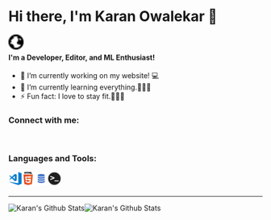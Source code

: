 # Hi there, I'm Karan Owalekar 👋
[<img align="left" alt="" width="30px" src="https://raw.githubusercontent.com/iconic/open-iconic/master/svg/globe.svg" />]("")

<br />

#### I'm a Developer, Editor, and ML Enthusiast!
- 🔭 I’m currently working on my website! 💻
- 🌱 I’m currently learning everything.🤣🤣🤣
- ⚡ Fun fact: I love to stay fit.🏋🏻‍♂️

### Connect with me:

[<img align="left" alt="" width="22px" src="https://cdn.jsdelivr.net/npm/simple-icons@v3/icons/linkedin.svg"/>](https://www.linkedin.com/in/karan-owalekar/)
[<img align="left" alt="" width="22px" src="https://cdn.jsdelivr.net/npm/simple-icons@3.4.0/icons/stackoverflow.svg"/>](https://stackoverflow.com/users/13592012/karan-owalekar)
[<img align="left" alt="" width="22px" src="https://cdn.jsdelivr.net/npm/simple-icons@3.4.0/icons/hackerrank.svg" />](https://www.hackerrank.com/KaranOwalekar)
[<img align="left" alt="" width="22px" src="https://cdn.jsdelivr.net/npm/simple-icons@v3/icons/instagram.svg" />](https://www.instagram.com/_.k_a_r_a_n.__/)
[<img align="left" alt="" width="22px" src="https://cdn.jsdelivr.net/npm/simple-icons@v3/icons/twitter.svg" />](https://twitter.com/karan_owalekar)

<br />

### Languages and Tools:

[<img align="left" alt="" width="26px" src="https://raw.githubusercontent.com/github/explore/80688e429a7d4ef2fca1e82350fe8e3517d3494d/topics/visual-studio-code/visual-studio-code.png" />](https://code.visualstudio.com/)
[<img align="left" alt="" width="26px" src="https://encrypted-tbn0.gstatic.com/images?q=tbn%3AANd9GcRh90wirAQh8drxqLznbFUPjEKQOFWjaID82g&usqp=CAU" />](https://www.anaconda.com/)
[<img align="left" alt="" width="26px" src="https://encrypted-tbn0.gstatic.com/images?q=tbn%3AANd9GcTozpDAY82-mtxcsu4tZPhzgAnpLOhifxRBFg&usqp=CAU" />](https://www.adobe.com/in/products/photoshop.html?gclid=CjwKCAjw1K75BRAEEiwAd41h1Oc2e4chxmX7JpYKZbTqlxYQX-RjlAMvqFW5v_FnqUC1nmRpLjzcQRoCGN0QAvD_BwE&sdid=SGDJMMG3&mv=search&ef_id=CjwKCAjw1K75BRAEEiwAd41h1Oc2e4chxmX7JpYKZbTqlxYQX-RjlAMvqFW5v_FnqUC1nmRpLjzcQRoCGN0QAvD_BwE:G:s&s_kwcid=AL!3085!3!444587836691!e!!g!!photoshop!221441588!17534749028)
[<img align="left" alt="" width="26px" src="https://img.pngio.com/buy-adobe-education-contact-multiblue-and-receive-discounts-for-is-there-png-in-adobe-illustrator-600_600.png" />](https://www.adobe.com/in/products/illustrator.html?gclid=CjwKCAjw1K75BRAEEiwAd41h1OHxzML0Gt0vdVuSznO69fEidwRTn23Um0M6yxlY5XGhpmJsHQ9gtxoC64UQAvD_BwE&sdid=SBNHMR64&mv=search&ef_id=CjwKCAjw1K75BRAEEiwAd41h1OHxzML0Gt0vdVuSznO69fEidwRTn23Um0M6yxlY5XGhpmJsHQ9gtxoC64UQAvD_BwE:G:s&s_kwcid=AL!3085!3!248235017204!e!!g!!illustrator%20adobe!221170148!17525612948)
[<img align="left" alt="" width="26px" src="https://upload.wikimedia.org/wikipedia/commons/thumb/c/c3/Python-logo-notext.svg/110px-Python-logo-notext.svg.png" />](https://www.python.org/)
[<img align="left" alt="" width="26px" src="https://upload.wikimedia.org/wikipedia/commons/thumb/2/2d/Tensorflow_logo.svg/1200px-Tensorflow_logo.svg.png" />](https://www.tensorflow.org/)
[<img align="left" alt="" width="26px" src="https://juststickers.in/wp-content/uploads/2019/01/flutter.png" />](https://flutter.dev/)
[<img align="left" alt="" width="26px" src="https://cdn.freebiesupply.com/logos/large/2x/dart-logo-png-transparent.png" />](https://dart.dev/)
[<img align="left" alt="" width="26px" src="https://upload.wikimedia.org/wikipedia/commons/thumb/1/18/ISO_C%2B%2B_Logo.svg/1200px-ISO_C%2B%2B_Logo.svg.png" />]()
[<img align="left" alt="" width="26px" src="https://encrypted-tbn0.gstatic.com/images?q=tbn%3AANd9GcT2gX3r_zEwIDzD9VnrYFENa68BITcIZBvCjQ&usqp=CAU" />]()
[<img align="left" alt="" width="26px" src="https://qph.fs.quoracdn.net/main-qimg-48b7a3d8958565e7aa3ad4dbf2312770.webp" />](https://www.java.com/en/)
<img align="left" alt="" width="26px" src="https://raw.githubusercontent.com/github/explore/80688e429a7d4ef2fca1e82350fe8e3517d3494d/topics/html/html.png" />
<img align="left" alt="" width="26px" src="https://raw.githubusercontent.com/github/explore/80688e429a7d4ef2fca1e82350fe8e3517d3494d/topics/sql/sql.png" />
<img align="left" alt="" width="26px" src="https://raw.githubusercontent.com/github/explore/80688e429a7d4ef2fca1e82350fe8e3517d3494d/topics/terminal/terminal.png" />

<br />
<br />

---

<img align="left" alt="Karan's Github Stats" src="https://github-readme-stats.vercel.app/api?username=karan-owalekar&show_icons=true&hide_border=true&theme=buefy " />
<img align="left" alt="Karan's Github Stats" src="https://github-readme-stats.vercel.app/api/top-langs/?username=karan-owalekar&show_icons=true&hide_border=true&theme=buefy" />
